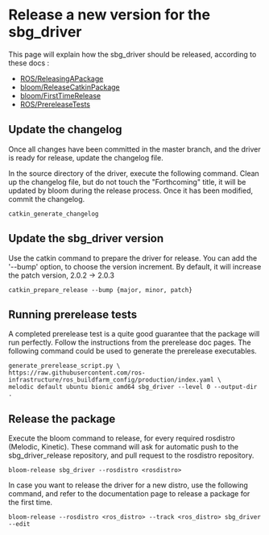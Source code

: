 # Release a new version for the sbg_driver

This page will explain how the sbg_driver should be released, according to these docs : 
* [ROS/ReleasingAPackage](http://wiki.ros.org/ROS/ReleasingAPackage)
* [bloom/ReleaseCatkinPackage](http://wiki.ros.org/bloom/Tutorials/ReleaseCatkinPackage)
* [bloom/FirstTimeRelease](http://wiki.ros.org/bloom/Tutorials/FirstTimeRelease#Configure_a_Release_Track)
* [ROS/PrereleaseTests](http://wiki.ros.org/regression_tests#How_do_I_setup_my_system_to_run_a_prerelease.3F)

## Update the changelog
Once all changes have been committed in the master branch, and the driver is ready for release, update the changelog file.

In the source directory of the driver, execute the following command. 
Clean up the changelog file, but do not touch the "Forthcoming" title, it will be updated by bloom during the release process.
Once it has been modified, commit the changelog.

```
catkin_generate_changelog
```

## Update the sbg_driver version
Use the catkin command to prepare the driver for release. You can add the '--bump' option, to choose the version increment.
By default, it will increase the patch version, 2.0.2 -> 2.0.3

```
catkin_prepare_release --bump {major, minor, patch}
```

## Running prerelease tests
A completed prerelease test is a quite good guarantee that the package will run perfectly. Follow the instructions from the 
prerelease doc pages.
The following command could be used to generate the prerelease executables.

```
generate_prerelease_script.py \
https://raw.githubusercontent.com/ros-infrastructure/ros_buildfarm_config/production/index.yaml \
melodic default ubuntu bionic amd64 sbg_driver --level 0 --output-dir . 
```

## Release the package
Execute the bloom command to release, for every required rosdistro (Melodic, Kinetic).
These command will ask for automatic push to the sbg_driver_release repository, and pull request to the rosdistro repository.

```
bloom-release sbg_driver --rosdistro <rosdistro>
```

In case you want to release the driver for a new distro, use the following command, 
and refer to the documentation page to release a package for the first time.

```
bloom-release --rosdistro <ros_distro> --track <ros_distro> sbg_driver --edit
```
